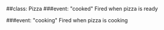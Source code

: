 
##class: Pizza
###event: "cooked"
Fired when pizza is ready

###event: "cooking"
Fired when pizza is cooking

